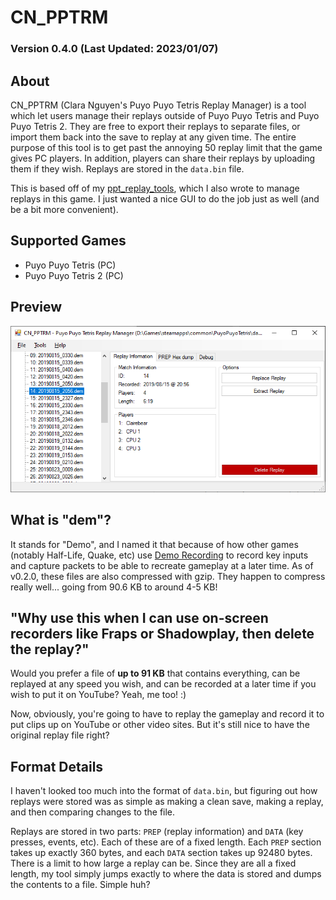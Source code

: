 # CN\_PPTRM

### Version 0.4.0 (Last Updated: 2023/01/07)

## About
CN\_PPTRM (Clara Nguyen's Puyo Puyo Tetris Replay Manager) is a tool which let
users manage their replays outside of Puyo Puyo Tetris and Puyo Puyo Tetris 2.
They are free to export their replays to separate files, or import them back
into the save to replay at any given time. The entire purpose of this tool is
to get past the annoying 50 replay limit that the game gives PC players. In
addition, players can share their replays by uploading them if they wish.
Replays are stored in the `data.bin` file.

This is based off of my [ppt\_replay\_tools](https://github.com/iDestyKK/ppt_replay_tools),
which I also wrote to manage replays in this game. I just wanted a nice GUI to
do the job just as well (and be a bit more convenient).

## Supported Games
* Puyo Puyo Tetris (PC)
* Puyo Puyo Tetris 2 (PC)

## Preview
<p align = "center">
	<img src = "/img/preview.png?raw=true"/>
</p>

## What is "dem"?
It stands for "Demo", and I named it that because of how other games (notably
Half-Life, Quake, etc) use [Demo Recording](https://wiki.sourceruns.org/wiki/Demo_Recording)
to record key inputs and capture packets to be able to recreate gameplay at
a later time. As of v0.2.0, these files are also compressed with gzip. They
happen to compress really well... going from 90.6 KB to around 4-5 KB!

## "Why use this when I can use on-screen recorders like Fraps or Shadowplay, then delete the replay?"
Would you prefer a file of **up to 91 KB** that contains everything, can be
replayed at any speed you wish, and can be recorded at a later time if you wish
to put it on YouTube? Yeah, me too! :)

Now, obviously, you're going to have to replay the gameplay and record it to
put clips up on YouTube or other video sites. But it's still nice to have the
original replay file right?

## Format Details
I haven't looked too much into the format of `data.bin`, but figuring out how
replays were stored was as simple as making a clean save, making a replay, and
then comparing changes to the file.

Replays are stored in two parts: `PREP` (replay information) and `DATA` (key
presses, events, etc). Each of these are of a fixed length. Each `PREP`
section takes up exactly 360 bytes, and each `DATA` section takes up
92480 bytes. There is a limit to how large a replay can be. Since they are all
a fixed length, my tool simply jumps exactly to where the data is stored and
dumps the contents to a file. Simple huh?
